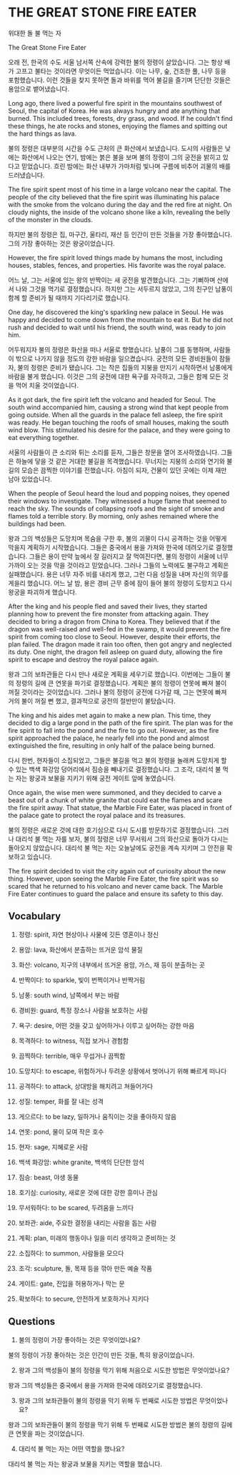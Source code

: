 # THE GREAT STONE FIRE EATER

위대한 돌 불 먹는 자

The Great Stone Fire Eater

오래 전, 한국의 수도 서울 남서쪽 산속에 강력한 불의 정령이 살았습니다. 그는 항상 배가 고프고 불타는 것이라면 무엇이든 먹었습니다. 이는 나무, 숲, 건조한 풀, 나무 등을 포함했습니다. 이런 것들을 찾지 못하면 돌과 바위를 먹어 불길을 즐기며 단단한 것들은 용암으로 뱉어냈습니다.

Long ago, there lived a powerful fire spirit in the mountains southwest of Seoul, the capital of Korea. He was always hungry and ate anything that burned. This included trees, forests, dry grass, and wood. If he couldn't find these things, he ate rocks and stones, enjoying the flames and spitting out the hard things as lava.

불의 정령은 대부분의 시간을 수도 근처의 큰 화산에서 보냈습니다. 도시의 사람들은 낮에는 화산에서 나오는 연기, 밤에는 붉은 불을 보며 불의 정령이 그의 궁전을 밝히고 있다고 믿었습니다. 흐린 밤에는 화산 내부가 가마처럼 빛나며 구름에 비추어 괴물의 배를 드러냈습니다.

The fire spirit spent most of his time in a large volcano near the capital. The people of the city believed that the fire spirit was illuminating his palace with the smoke from the volcano during the day and the red fire at night. On cloudy nights, the inside of the volcano shone like a kiln, revealing the belly of the monster in the clouds.

하지만 불의 정령은 집, 마구간, 울타리, 재산 등 인간이 만든 것들을 가장 좋아했습니다. 그의 가장 좋아하는 것은 왕궁이었습니다.

However, the fire spirit loved things made by humans the most, including houses, stables, fences, and properties. His favorite was the royal palace.

어느 날, 그는 서울에 있는 왕의 반짝이는 새 궁전을 발견했습니다. 그는 기뻐하며 산에서 나와 그것을 먹기로 결정했습니다. 하지만 그는 서두르지 않았고, 그의 친구인 남풍이 함께 할 준비가 될 때까지 기다리기로 했습니다.

One day, he discovered the king's sparkling new palace in Seoul. He was happy and decided to come down from the mountain to eat it. But he did not rush and decided to wait until his friend, the south wind, was ready to join him.

어두워지자 불의 정령은 화산을 떠나 서울로 향했습니다. 남풍이 그를 동행하며, 사람들이 밖으로 나가지 않을 정도의 강한 바람을 일으켰습니다. 궁전의 모든 경비원들이 잠들자, 불의 정령은 준비가 됐습니다. 그는 작은 집들의 지붕을 만지기 시작하면서 남풍에게 바람을 불게 했습니다. 이것은 그의 궁전에 대한 욕구를 자극하고, 그들은 함께 모든 것을 먹어 치울 것이었습니다.

As it got dark, the fire spirit left the volcano and headed for Seoul. The south wind accompanied him, causing a strong wind that kept people from going outside. When all the guards in the palace fell asleep, the fire spirit was ready. He began touching the roofs of small houses, making the south wind blow. This stimulated his desire for the palace, and they were going to eat everything together.

서울의 사람들이 큰 소리와 튀는 소리를 듣자, 그들은 창문을 열어 조사하였습니다. 그들은 하늘에 닿을 것 같은 거대한 불길을 목격했습니다. 무너지는 지붕의 소리와 연기와 불길의 모습은 끔찍한 이야기를 전했습니다. 아침이 되자, 건물이 있던 곳에는 이제 재만 남아 있었습니다.

When the people of Seoul heard the loud and popping noises, they opened their windows to investigate. They witnessed a huge flame that seemed to reach the sky. The sounds of collapsing roofs and the sight of smoke and flames told a terrible story. By morning, only ashes remained where the buildings had been.

왕과 그의 백성들은 도망치며 목숨을 구한 후, 불의 괴물이 다시 공격하는 것을 어떻게 막을지 계획하기 시작했습니다. 그들은 중국에서 용을 가져와 한국에 데려오기로 결정했습니다. 그들은 용이 만약 늪에서 잘 길러지고 잘 먹여진다면, 불의 정령이 서울에 너무 가까이 오는 것을 막을 것이라고 믿었습니다. 그러나 그들의 노력에도 불구하고 계획은 실패했습니다. 용은 너무 자주 비를 내리게 했고, 그런 다음 성질을 내며 자신의 의무를 게을리 했습니다. 어느 날 밤, 용은 경비 근무 중에 잠이 들어 불의 정령이 도망치고 다시 왕궁을 파괴하게 했습니다.

After the king and his people fled and saved their lives, they started planning how to prevent the fire monster from attacking again. They decided to bring a dragon from China to Korea. They believed that if the dragon was well-raised and well-fed in the swamp, it would prevent the fire spirit from coming too close to Seoul. However, despite their efforts, the plan failed. The dragon made it rain too often, then got angry and neglected its duty. One night, the dragon fell asleep on guard duty, allowing the fire spirit to escape and destroy the royal palace again.

왕과 그의 보좌관들은 다시 만나 새로운 계획을 세우기로 했습니다. 이번에는 그들이 불의 정령의 길에 큰 연못을 파기로 결정했습니다. 계획은 불의 정령이 연못에 빠져 불이 꺼질 것이라는 것이었습니다. 그러나 불의 정령이 궁전에 다가갈 때, 그는 연못에 빠져 거의 불이 꺼질 뻔 했고, 결과적으로 궁전의 절반만이 불탔습니다.

The king and his aides met again to make a new plan. This time, they decided to dig a large pond in the path of the fire spirit. The plan was for the fire spirit to fall into the pond and the fire to go out. However, as the fire spirit approached the palace, he nearly fell into the pond and almost extinguished the fire, resulting in only half of the palace being burned.

다시 한번, 현자들이 소집되었고, 그들은 불길을 먹고 불의 정령을 놀래켜 도망치게 할 수 있는 백색 화강암 덩어리에서 짐승을 빼내기로 결정했습니다. 그 조각, 대리석 불 먹는 자는 왕궁과 보물을 지키기 위해 궁전 게이트 앞에 놓였습니다.

Once again, the wise men were summoned, and they decided to carve a beast out of a chunk of white granite that could eat the flames and scare the fire spirit away. That statue, the Marble Fire Eater, was placed in front of the palace gate to protect the royal palace and its treasures.

불의 정령은 새로운 것에 대한 호기심으로 다시 도시를 방문하기로 결정했습니다. 그러나 대리석 불 먹는 자를 보자, 불의 정령은 너무 무서워서 그의 화산으로 돌아가 다시는 돌아오지 않았습니다. 대리석 불 먹는 자는 오늘날에도 궁전을 계속 지키며 그 안전을 확보하고 있습니다.

The fire spirit decided to visit the city again out of curiosity about the new thing. However, upon seeing the Marble Fire Eater, the fire spirit was so scared that he returned to his volcano and never came back. The Marble Fire Eater continues to guard the palace and ensure its safety to this day.

## Vocabulary

1. 정령: spirit, 자연 현상이나 사물에 깃든 영혼이나 정신

2. 용암: lava, 화산에서 분출하는 뜨거운 암석 물질

3. 화산: volcano, 지구의 내부에서 뜨거운 용암, 가스, 재 등이 분출하는 곳

4. 반짝이다: to sparkle, 빛이 번쩍이거나 반짝거림

5. 남풍: south wind, 남쪽에서 부는 바람

6. 경비원: guard, 특정 장소나 사람을 보호하는 사람

7. 욕구: desire, 어떤 것을 갖고 싶어하거나 이루고 싶어하는 강한 마음

8. 목격하다: to witness, 직접 보거나 경험함

9. 끔찍하다: terrible, 매우 무섭거나 끔찍함

10. 도망치다: to escape, 위험하거나 두려운 상황에서 벗어나기 위해 빠르게 떠나다

11. 공격하다: to attack, 상대방을 해치려고 쳐들어가다

12. 성질: temper, 화를 잘 내는 성격

13. 게으르다: to be lazy, 일하거나 움직이는 것을 좋아하지 않음

14. 연못: pond, 물이 모여 작은 호수

15. 현자: sage, 지혜로운 사람

16. 백색 화강암: white granite, 백색의 단단한 암석

17. 짐승: beast, 야생 동물

18. 호기심: curiosity, 새로운 것에 대한 강한 흥미나 관심

19. 무서워하다: to be scared, 두려움을 느끼다

20. 보좌관: aide, 주요한 결정을 내리는 사람을 돕는 사람

21. 계획: plan, 미래의 행동이나 일을 미리 생각하고 준비하는 것

22. 소집하다: to summon, 사람들을 모으다

23. 조각: sculpture, 돌, 목재 등을 깎아 만든 예술 작품

24. 게이트: gate, 진입을 허용하거나 막는 문

25. 확보하다: to secure, 안전하게 보호하거나 지키다

## Questions

1. 불의 정령이 가장 좋아하는 것은 무엇이었나요?

불의 정령이 가장 좋아하는 것은 인간이 만든 것들, 특히 왕궁이었습니다.

2. 왕과 그의 백성들이 불의 정령을 막기 위해 처음으로 시도한 방법은 무엇이었나요?

왕과 그의 백성들은 중국에서 용을 가져와 한국에 데려오기로 결정했습니다.

3. 왕과 그의 보좌관들이 불의 정령을 막기 위해 두 번째로 시도한 방법은 무엇이었나요?

왕과 그의 보좌관들이 불의 정령을 막기 위해 두 번째로 시도한 방법은 불의 정령의 길에 큰 연못을 파는 것이었습니다.

4. 대리석 불 먹는 자는 어떤 역할을 했나요?

대리석 불 먹는 자는 왕궁과 보물을 지키는 역할을 했습니다.

